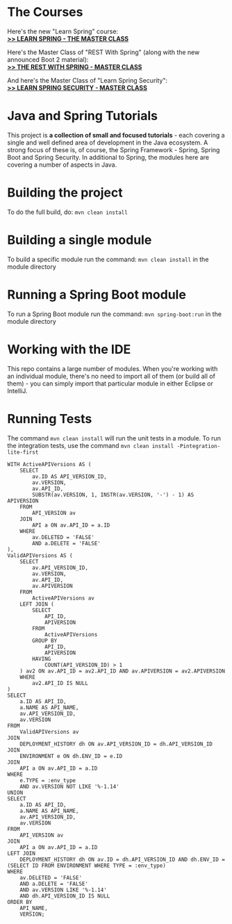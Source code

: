 
The Courses
==============================


Here's the new "Learn Spring" course: <br/>
**[>> LEARN SPRING - THE MASTER CLASS](https://www.baeldung.com/learn-spring-course?utm_source=github&utm_medium=social&utm_content=tutorials&utm_campaign=ls#master-class)**

Here's the Master Class of "REST With Spring" (along with the new announced Boot 2 material): <br/>
**[>> THE REST WITH SPRING - MASTER CLASS](https://www.baeldung.com/rest-with-spring-course?utm_source=github&utm_medium=social&utm_content=tutorials&utm_campaign=rws#master-class)**

And here's the Master Class of "Learn Spring Security": <br/>
**[>> LEARN SPRING SECURITY - MASTER CLASS](https://www.baeldung.com/learn-spring-security-course?utm_source=github&utm_medium=social&utm_content=tutorials&utm_campaign=lss#master-class)**



Java and Spring Tutorials
================

This project is **a collection of small and focused tutorials** - each covering a single and well defined area of development in the Java ecosystem. 
A strong focus of these is, of course, the Spring Framework - Spring, Spring Boot and Spring Security. 
In additional to Spring, the modules here are covering a number of aspects in Java. 


Building the project
====================
To do the full build, do: `mvn clean install`


Building a single module
====================
To build a specific module run the command: `mvn clean install` in the module directory


Running a Spring Boot module
====================
To run a Spring Boot module run the command: `mvn spring-boot:run` in the module directory


Working with the IDE
====================
This repo contains a large number of modules. 
When you're working with an individual module, there's no need to import all of them (or build all of them) - you can simply import that particular module in either Eclipse or IntelliJ. 


Running Tests
=============
The command `mvn clean install` will run the unit tests in a module.
To run the integration tests, use the command `mvn clean install -Pintegration-lite-first`


```
WITH ActiveAPIVersions AS (
    SELECT
        av.ID AS API_VERSION_ID,
        av.VERSION,
        av.API_ID,
        SUBSTR(av.VERSION, 1, INSTR(av.VERSION, '-') - 1) AS APIVERSION
    FROM
        API_VERSION av
    JOIN
        API a ON av.API_ID = a.ID
    WHERE
        av.DELETED = 'FALSE'
        AND a.DELETE = 'FALSE'
),
ValidAPIVersions AS (
    SELECT
        av.API_VERSION_ID,
        av.VERSION,
        av.API_ID,
        av.APIVERSION
    FROM
        ActiveAPIVersions av
    LEFT JOIN (
        SELECT
            API_ID,
            APIVERSION
        FROM
            ActiveAPIVersions
        GROUP BY
            API_ID,
            APIVERSION
        HAVING
            COUNT(API_VERSION_ID) > 1
    ) av2 ON av.API_ID = av2.API_ID AND av.APIVERSION = av2.APIVERSION
    WHERE
        av2.API_ID IS NULL
)
SELECT
    a.ID AS API_ID,
    a.NAME AS API_NAME,
    av.API_VERSION_ID,
    av.VERSION
FROM
    ValidAPIVersions av
JOIN
    DEPLOYMENT_HISTORY dh ON av.API_VERSION_ID = dh.API_VERSION_ID
JOIN
    ENVIRONMENT e ON dh.ENV_ID = e.ID
JOIN
    API a ON av.API_ID = a.ID
WHERE
    e.TYPE = :env_type
    AND av.VERSION NOT LIKE '%-1.14'
UNION
SELECT
    a.ID AS API_ID,
    a.NAME AS API_NAME,
    av.API_VERSION_ID,
    av.VERSION
FROM
    API_VERSION av
JOIN
    API a ON av.API_ID = a.ID
LEFT JOIN
    DEPLOYMENT_HISTORY dh ON av.ID = dh.API_VERSION_ID AND dh.ENV_ID = (SELECT ID FROM ENVIRONMENT WHERE TYPE = :env_type)
WHERE
    av.DELETED = 'FALSE'
    AND a.DELETE = 'FALSE'
    AND av.VERSION LIKE '%-1.14'
    AND dh.API_VERSION_ID IS NULL
ORDER BY
    API_NAME,
    VERSION;
```
